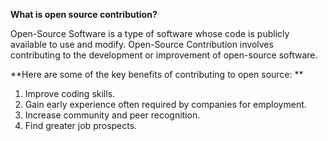 **What is open source contribution?**

Open-Source Software is a type of software whose code is publicly available to use and modify.
Open-Source Contribution involves contributing to the development or improvement of open-source software.

**Here are some of the key benefits of contributing to open source: **

1. Improve coding skills.
2. Gain early experience often required by companies for employment.
3. Increase community and peer recognition.
4. Find greater job prospects. 
